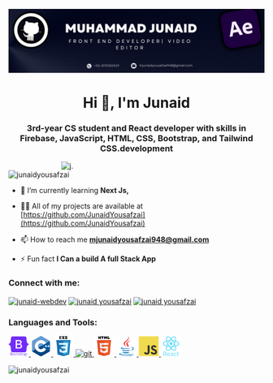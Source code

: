 ![logo](https://github.com/JunaidYousafzai/JunaidYousafzai/blob/main/Github%20Banner.jpeg)

<h1 align="center">Hi 👋, I'm Junaid</h1>
<h3 align="center">3rd-year CS student and React developer with skills in Firebase, JavaScript, HTML, CSS, Bootstrap, and Tailwind CSS.development</h3>
<img  align="right" alt="j." width="400"  src="https://media0.giphy.com/media/zhYSVCirREeIZtONCI/200.gif">

<p align="left"> <img src="https://komarev.com/ghpvc/?username=junaidyousafzai&label=Profile%20views&color=0e75b6&style=flat" alt="junaidyousafzai" /> </p>

- 🌱 I’m currently learning **Next Js,**

- 👨‍💻 All of my projects are available at [https://github.com/JunaidYousafzai](https://github.com/JunaidYousafzai)

- 📫 How to reach me **mjunaidyousafzai948@gmail.com**

- ⚡ Fun fact **I Can a build A full Stack App**

<h3 align="left">Connect with me:</h3>
<p align="left">
<a href="https://github.com/JunaidYousafzai" target="blank"><img align="center" src="https://raw.githubusercontent.com/rahuldkjain/github-profile-readme-generator/master/src/images/icons/Social/devto.svg" alt="junaid-webdev" height="30" width="40" /></a>
<a href="https://www.linkedin.com/in/junaid-yousafzai-980b27262/" target="blank"><img align="center" src="https://raw.githubusercontent.com/rahuldkjain/github-profile-readme-generator/master/src/images/icons/Social/linked-in-alt.svg" alt="junaid yousafzai" height="30" width="40" /></a>
<a href="https://www.facebook.com/junaid.yousafzai.140" target="blank"><img align="center" src="https://raw.githubusercontent.com/rahuldkjain/github-profile-readme-generator/master/src/images/icons/Social/facebook.svg" alt="junaid yousafzai" height="30" width="40" /></a>
</p>

<h3 align="left">Languages and Tools:</h3>
<p align="left"> <a href="https://getbootstrap.com" target="_blank" rel="noreferrer"> <img src="https://raw.githubusercontent.com/devicons/devicon/master/icons/bootstrap/bootstrap-plain-wordmark.svg" alt="bootstrap" width="40" height="40"/> </a> <a href="https://www.w3schools.com/cpp/" target="_blank" rel="noreferrer"> <img src="https://raw.githubusercontent.com/devicons/devicon/master/icons/cplusplus/cplusplus-original.svg" alt="cplusplus" width="40" height="40"/> </a> <a href="https://www.w3schools.com/css/" target="_blank" rel="noreferrer"> <img src="https://raw.githubusercontent.com/devicons/devicon/master/icons/css3/css3-original-wordmark.svg" alt="css3" width="40" height="40"/> </a> <a href="https://git-scm.com/" target="_blank" rel="noreferrer"> <img src="https://www.vectorlogo.zone/logos/git-scm/git-scm-icon.svg" alt="git" width="40" height="40"/> </a> <a href="https://www.w3.org/html/" target="_blank" rel="noreferrer"> <img src="https://raw.githubusercontent.com/devicons/devicon/master/icons/html5/html5-original-wordmark.svg" alt="html5" width="40" height="40"/> </a> <a href="https://www.java.com" target="_blank" rel="noreferrer"> <img src="https://raw.githubusercontent.com/devicons/devicon/master/icons/java/java-original.svg" alt="java" width="40" height="40"/> </a> <a href="https://developer.mozilla.org/en-US/docs/Web/JavaScript" target="_blank" rel="noreferrer"> <img src="https://raw.githubusercontent.com/devicons/devicon/master/icons/javascript/javascript-original.svg" alt="javascript" width="40" height="40"/> </a> <a href="https://reactjs.org/" target="_blank" rel="noreferrer"> <img src="https://raw.githubusercontent.com/devicons/devicon/master/icons/react/react-original-wordmark.svg" alt="react" width="40" height="40"/> </a> </p>

<p><img align="center" src="https://github-readme-streak-stats.herokuapp.com/?user=junaidyousafzai&" alt="junaidyousafzai" /></p>
